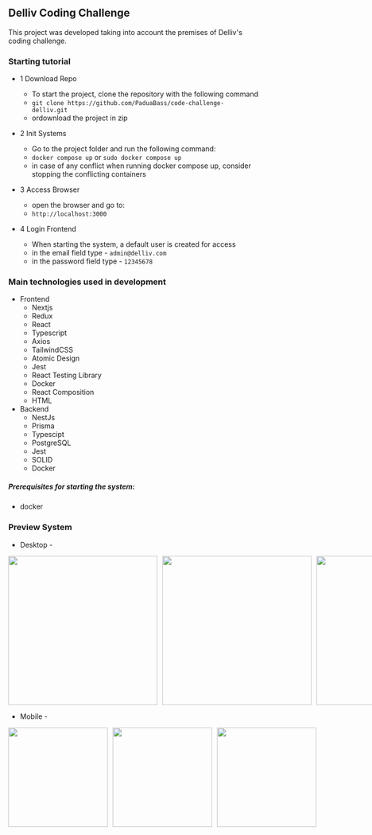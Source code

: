 ## Delliv Coding Challenge

This project was developed taking into account the premises of Delliv's coding challenge.

### Starting tutorial

* 1 Download Repo

  * To start the project, clone the repository with the following command
  * `git clone https://github.com/PaduaBass/code-challenge-delliv.git`
  * ordownload the project in zip
* 2 Init Systems

  * Go to the project folder and run the following command:
  * `docker compose up` or `sudo docker compose up`
  * in case of any conflict when running docker compose up, consider stopping the conflicting containers
* 3 Access Browser

  * open the browser and go to:
  * `http://localhost:3000`
* 4 Login Frontend

  * When starting the system, a default user is created for access
  * in the email field type - `admin@delliv.com`
  * in the password field type - `12345678`

### Main technologies used in development

* Frontend
  * Nextjs
  * Redux
  * React
  * Typescript
  * Axios
  * TailwindCSS
  * Atomic Design
  * Jest
  * React Testing Library
  * Docker
  * React Composition
  * HTML
* Backend
  * NestJs
  * Prisma
  * Typescipt
  * PostgreSQL
  * Jest
  * SOLID
  * Docker

##### Prerequisites for starting the system:

* docker

### Preview System

* Desktop -

<div style="display: flex; flex-direction: row; max-width: 100%; gap: 10px;" >
  <img src="https://drive.google.com/uc?export=download&id=1skmmhVUpEgazK14yVA31FhpnnnCKbs-4" width="300" >
  <img src="https://drive.google.com/uc?export=download&id=1tcEtAx8knhWy-FBn7nzaMYswM62MDAiK" width="300" >
  <img src="https://drive.google.com/uc?export=download&id=102RbLwZ4FdU10OAhaJHrEjFx2udLCVpi" width="300" >
</div>

* Mobile -

<div style="display: flex; flex-direction: row; max-width: 100%; gap: 10px;" >
  <img src="https://drive.google.com/uc?export=download&id=1nq2_3lXy0s2K31rM4BfrldR1j7dTF1Od" width="200" >
  <img src="https://drive.google.com/uc?export=download&id=1tb8YwwbcvFtAndn5dsP2VlW0_MRJP2Hc" width="200" >
  <img src="https://drive.google.com/uc?export=download&id=1PvFOFyIrwoTpYAXpz-OnVOsPDW3439o5" width="200"  >
</div>
